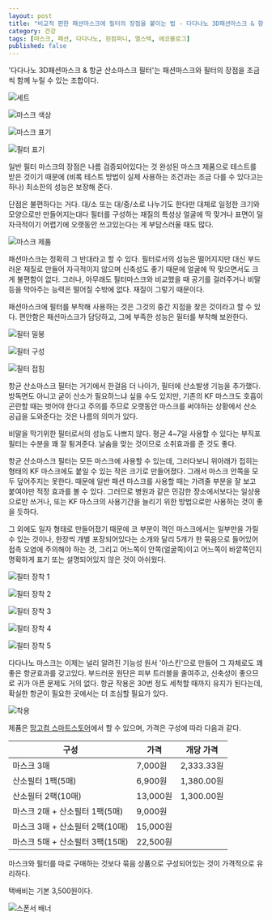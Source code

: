 ```yaml
---
layout: post
title: "비교적 편한 패션마스크에 필터의 장점을 붙이는 법 - 다다나노 3D패션마스크 & 항균 산소마스크 필터"
category: 건강
tags: [마스크, 패션, 다다나노, 핀컴퍼니, 엘스텍, 에코블로그]
published: false
---
```


'다다나노 3D패션마스크 & 항균 산소마스크 필터'는
패션마스크와 필터의 장점을 조금씩 함께 누릴 수 있는 조합이다.

![세트](/images/review/dadanano-mask-and-sop-sterilizing-and-deodorizing-mask-filter-01.jpg)

![마스크 색상](/images/review/dadanano-mask-and-sop-sterilizing-and-deodorizing-mask-filter-02.jpg)

![마스크 표기](/images/review/dadanano-mask-and-sop-sterilizing-and-deodorizing-mask-filter-03.jpg)

![필터 표기](/images/review/dadanano-mask-and-sop-sterilizing-and-deodorizing-mask-filter-04.jpg)

일반 필터 마스크의 장점은 나름 검증되어있다는 것
완성된 마스크 제품으로 테스트를 받은 것이기 때문에
(비록 테스트 방법이 실제 사용하는 조건과는 조금 다를 수 있다고는 하나)
최소한의 성능은 보장해 준다.

단점은 불편하다는 거다.
대/소 또는 대/중/소로 나누기도 한다만
대체로 일정한 크기와 모양으로만 만들어지는대다
필터를 구성하는 재질의 특성상 얼굴에 딱 맞거나 표면이 덜 자극적이기 어렵기에
오랫동안 쓰고있는다는 게 부담스러울 때도 많다.

![마스크 제품](/images/review/dadanano-mask-and-sop-sterilizing-and-deodorizing-mask-filter-05.jpg)

패션마스크는 정확히 그 반대라고 할 수 있다.
필터로서의 성능은 떨어지지만 대신 부드러운 재질로 만들어 자극적이지 않으며
신축성도 좋기 때문에 얼굴에 딱 맞으면서도 크게 불편함이 없다.
그러나, 아무래도 필터마스크와 비교했을 때 공기를 걸러주거나 비말 등을 막아주는 능력은 떨어질 수밖에 없다.
재질이 그렇기 때문이다.

패션마스크에 필터를 부착해 사용하는 것은 그것의 중간 지점을 찾은 것이라고 할 수 있다.
편안함은 패션마스크가 담당하고, 그에 부족한 성능은 필터를 부착해 보완한다.

![필터 밀봉](/images/review/dadanano-mask-and-sop-sterilizing-and-deodorizing-mask-filter-06.jpg)

![필터 구성](/images/review/dadanano-mask-and-sop-sterilizing-and-deodorizing-mask-filter-07.jpg)

![필터 접힘](/images/review/dadanano-mask-and-sop-sterilizing-and-deodorizing-mask-filter-08.jpg)

항균 산소마스크 필터는 거기에서 한걸음 더 나아가,
필터에 산소발생 기능을 추가했다.
방독면도 아니고 굳이 산소가 필요하느냐 싶을 수도 있지만,
기존의 KF 마스크도 호흡이 곤란할 때는 벗어야 한다고 주의를 주므로
오랫동안 마스크를 써야하는 상황에서 산소 공급을 도와준다는 것은 나름의 의미가 있다.

비말을 막기위한 필터로서의 성능도 나쁘지 않다.
평균 4~7일 사용할 수 있다는 부직포 필터는 수분을 꽤 잘 튕겨준다.
날숨을 맞는 것이므로 소취효과를 준 것도 좋다.

항균 산소마스크 필터는 모든 마스크에 사용할 수 있는데,
그러다보니 위아래가 접히는 형태의 KF 마스크에도 붙일 수 있는 작은 크기로 만들어졌다.
그래서 마스크 안쪽을 모두 덮어주지는 못한다.
때문에 일반 패션 마스크를 사용할 때는 가려줄 부분을 잘 보고 붙여야만 적정 효과를 볼 수 있다.
그러므로 병원과 같은 민감한 장소에서보다는 일상용으로만 쓰거나,
또는 KF 마스크의 사용기간을 늘리기 위한 방법으로만 사용하는 것이 좋을 듯하다.

그 외에도 일자 형태로 만들어졌기 때문에 코 부분이 꺽인 마스크에서는 일부만을 가릴 수 있는 것이나,
한장씩 개별 포장되어있다는 소개와 달리 5개가 한 묶음으로 들어있어 접촉 오염에 주의해야 하는 것,
그리고 어느쪽이 안쪽(얼굴쪽)이고 어느쪽이 바깥쪽인지 명확하게 표기 또는 설명되어있지 않은 것이 아쉬웠다.

![필터 장착 1](/images/review/dadanano-mask-and-sop-sterilizing-and-deodorizing-mask-filter-09.jpg)

![필터 장착 2](/images/review/dadanano-mask-and-sop-sterilizing-and-deodorizing-mask-filter-10.jpg)

![필터 장착 3](/images/review/dadanano-mask-and-sop-sterilizing-and-deodorizing-mask-filter-11.jpg)

![필터 장착 4](/images/review/dadanano-mask-and-sop-sterilizing-and-deodorizing-mask-filter-12.jpg)

![필터 장착 5](/images/review/dadanano-mask-and-sop-sterilizing-and-deodorizing-mask-filter-13.jpg)

다다나노 마스크는 이제는 널리 알려진 기능성 원서 '아스킨'으로 만들어
그 자체로도 꽤 좋은 항균효과를 갖고있다.
부드러운 원단은 피부 트러블을 줄여주고,
신축성이 좋으므로 귀가 아픈 문제도 거의 없다.
항균 작용은 30번 정도 세척할 때까지 유지가 된다는데,
확실한 항균이 필요한 곳에서는 더 조심할 필요가 있다.

![착용](/images/review/dadanano-mask-and-sop-sterilizing-and-deodorizing-mask-filter-14.jpg)

제품은 [망고컴 스마트스토어](https://smartstore.naver.com/mangocom/products/5312146630)에서 할 수 있으며,
가격은 구성에 따라 다음과 같다.

구성                            | 가격     | 개당 가격
--------------------------------|----------|------------
마스크 3매                      |  7,000원 | 2,333.33원
산소필터 1팩(5매)               |  6,900원 | 1,380.00원
산소필터 2팩(10매)              | 13,000원 | 1,300.00원
마스크 2매 + 산소필터 1팩(5매)  |  9,000원 | 
마스크 3매 + 산소필터 2팩(10매) | 15,000원 | 
마스크 5매 + 산소필터 3팩(15매) | 22,500원 | 

마스크와 필터를 따로 구매하는 것보다 묶음 상품으로 구성되어있는 것이 가격적으로 유리하다.

택배비는 기본 3,500원이다.



![스폰서 배너](http://echoblog.net/images/sponsor-banner.png "이 글은 에코블로그를 통해 해당 업체에서 페이백을 제공받아 작성한 리뷰다.")
